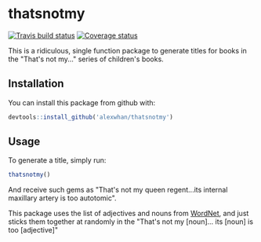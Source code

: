 # thatsnotmy

[![Travis build status](https://travis-ci.org/alexwhan/thatsnotmy.svg?branch=master)](https://travis-ci.org/alexwhan/thatsnotmy)
[![Coverage status](https://codecov.io/gh/alexwhan/thatsnotmy/branch/master/graph/badge.svg)](https://codecov.io/github/alexwhan/thatsnotmy?branch=master)

This is a ridiculous, single function package to generate titles for books in the "That's not my..." series of children's books.

## Installation

You can install this package from github with:

``` r
devtools::install_github('alexwhan/thatsnotmy')
```

## Usage

To generate a title, simply run:

``` r
thatsnotmy()
```

And receive such gems as "That's not my queen regent...its internal maxillary artery is too autotomic".

This package uses the list of adjectives and nouns from [WordNet](https://wordnet.princeton.edu/), and just sticks them together at randomly in the "That's not my [noun]... its [noun] is too [adjective]"
